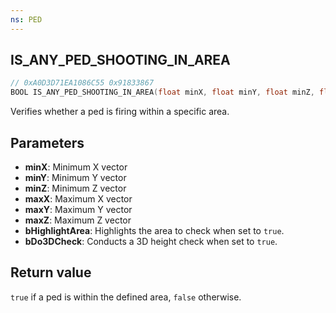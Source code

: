 ```yaml
---
ns: PED
---
```

## IS_ANY_PED_SHOOTING_IN_AREA

```c
// 0xA0D3D71EA1086C55 0x91833867
BOOL IS_ANY_PED_SHOOTING_IN_AREA(float minX, float minY, float minZ, float maxX, float maxY, float maxZ, BOOL bHighlightArea, BOOL bDo3DCheck);
```

Verifies whether a ped is firing within a specific area.

## Parameters
* **minX**: Minimum X vector
* **minY**: Minimum Y vector
* **minZ**: Minimum Z vector
* **maxX**: Maximum X vector
* **maxY**: Maximum Y vector
* **maxZ**: Maximum Z vector
* **bHighlightArea**: Highlights the area to check when set to `true`.
* **bDo3DCheck**: Conducts a 3D height check when set to `true`.

## Return value
`true` if a ped is within the defined area, `false` otherwise.
